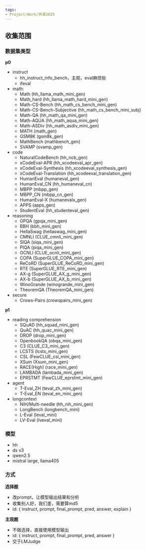 ```yaml
---
tags:
- Project/Work/开源2025
---
```


## 收集范围

### 数据集类型

**p0**
- instruct
	- hh_instruct_info_bench，主观，eval麻烦些
	- ifeval
- math:
	- Math (hh_llama_math_mini_gen)
	- Math_hard (hh_llama_math_hard_mini_gen)
	- Math-CS-Bench (hh_math_cs_bench_mini_gen)
	- Math-CS-Bench-Subjective (hh_math_cs_bench_mini_subj)
	- Math-QA (hh_math_qa_mini_gen)
	- Math-AQUA (hh_math_aqua_mini_gen)
	- Math-ASDiv (hh_math_asdiv_mini_gen)
	- MATH (math_gen)
	- GSM8K (gsm8k_gen)
	- MathBench (mathbench_gen)
	- SVAMP (svamp_gen)
- code
	- NaturalCodeBench (hh_ncb_gen)
	- xCodeEval-APR (hh_xcodeeval_apr_gen)
	- xCodeEval-Synthesis (hh_xcodeeval_synthesis_gen)
	- xCodeEval-Translation (hh_xcodeeval_translation_gen)
	- HumanEval (humaneval_gen)
	- HumanEval_CN (hh_humaneval_cn)
	- MBPP (mbpp_gen)
	- MBPP_CN (mbpp_cn_gen)
	- HumanEval-X (humanevalx_gen)
	- APPS (apps_gen)
	- StudentEval (hh_studenteval_gen)
- reasoning
	- GPQA (gpqa_mini_gen)
	- BBH (bbh_mini_gen)
	- HellaSwag (hellaswag_mini_gen)
	- CMNLI (CLUE_cmnli_mini_gen)
	- SIQA (siqa_mini_gen)
	- PIQA (piqa_mini_gen)
	- OCNLI (CLUE_ocnli_mini_gen)
	- COPA (SuperGLUE_COPA_mini_gen)
	- ReCoRD (SuperGLUE_ReCoRD_mini_gen)
	- RTE (SuperGLUE_RTE_mini_gen)
	- AX-g (SuperGLUE_AX_g_mini_gen)
	- AX-b (SuperGLUE_AX_b_mini_gen)
	- WinoGrande (winogrande_mini_gen)
	- TheoremQA (TheoremQA_mini_gen)
- secure
	- Crows-Pairs (crowspairs_mini_gen)

**p1**
- reading comprehension
	- SQuAD (hh_squad_mini_gen)
	- QuAC (hh_quac_mini_gen)
	- DROP (drop_mini_gen)
	- OpenbookQA (obqa_mini_gen)
	- C3 (CLUE_C3_mini_gen)
	- LCSTS (lcsts_mini_gen)
	- CSL (FewCLUE_csl_mini_gen)
	- XSum (Xsum_mini_gen)
	- RACE(High) (race_mini_gen)
	- LAMBADA (lambada_mini_gen)
	- EPRSTMT (FewCLUE_eprstmt_mini_gen)
- agent
	- T-Eval_ZH (teval_zh_mini_gen)
	- T-Eval_EN (teval_en_mini_gen)
- longcontext
	- NIH/Multi-needle (hh_nih_mini_gen)
	- LongBench (longbench_mini)
	- L-Eval (leval_mini)
	- LV-Eval (lveval_mini)
### 模型

- hh
- ds v3
- qwen2.5
- mistral large, llama405
### 方式

**选择题**
- 改prompt，让模型输出结果和分析
- 收集别人好，我们差，需要算md5
- id: { instruct, prompt, final_prompt, pred, answer, explain  }

**主观题**
- 不做选择，直接使用模型输出
- id: { instruct, prompt, final_prompt, pred, answer  }
- 交于LMJudge